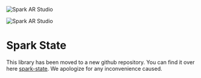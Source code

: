 
![Spark AR Studio](https://github.com/facebookincubator/spark-ar-core-libs/spark-state/documentation_src/SparkARDark.png#gh-dark-mode-only)

![Spark AR Studio](https://github.com/facebookincubator/spark-ar-core-libs/spark-state/documentation_src/SparkARLight.png#gh-light-mode-only)

# Spark State

This library has been moved to a new github repository. You can find it over here <a href="https://github.com/facebookincubator/spark-ar-core-libs/spark-state" target="_blank">spark-state</a>. We apologize for any inconvenience caused.
